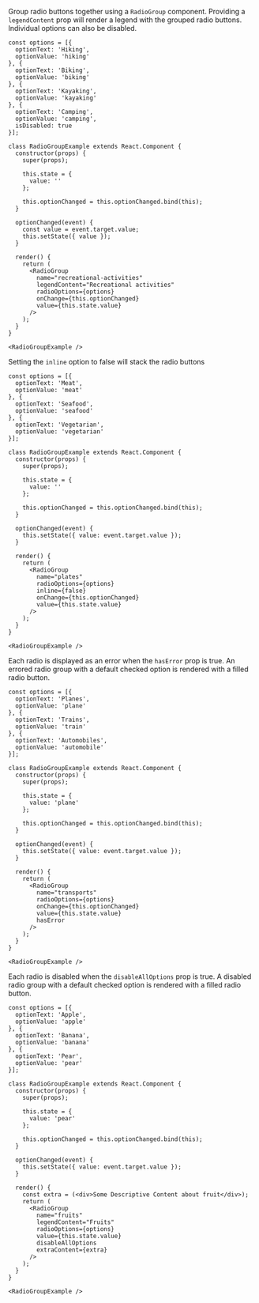 Group radio buttons together using a `RadioGroup` component. Providing a `legendContent` prop will render a legend with the grouped radio buttons. Individual options can also be disabled.


```
const options = [{
  optionText: 'Hiking',
  optionValue: 'hiking'
}, {
  optionText: 'Biking',
  optionValue: 'biking'
}, {
  optionText: 'Kayaking',
  optionValue: 'kayaking'
}, {
  optionText: 'Camping',
  optionValue: 'camping',
  isDisabled: true
}];

class RadioGroupExample extends React.Component {
  constructor(props) {
    super(props);

    this.state = {
      value: ''
    };

    this.optionChanged = this.optionChanged.bind(this);
  }

  optionChanged(event) {
    const value = event.target.value;
    this.setState({ value });
  }

  render() {
    return (
      <RadioGroup
        name="recreational-activities"
        legendContent="Recreational activities"
        radioOptions={options}
        onChange={this.optionChanged}
        value={this.state.value}
      />
    );
  }
}

<RadioGroupExample />
```

Setting the `inline` option to false will stack the radio buttons

```
const options = [{
  optionText: 'Meat',
  optionValue: 'meat'
}, {
  optionText: 'Seafood',
  optionValue: 'seafood'
}, {
  optionText: 'Vegetarian',
  optionValue: 'vegetarian'
}];

class RadioGroupExample extends React.Component {
  constructor(props) {
    super(props);

    this.state = {
      value: ''
    };

    this.optionChanged = this.optionChanged.bind(this);
  }

  optionChanged(event) {
    this.setState({ value: event.target.value });
  }

  render() {
    return (
      <RadioGroup
        name="plates"
        radioOptions={options}
        inline={false}
        onChange={this.optionChanged}
        value={this.state.value}
      />
    );
  }
}

<RadioGroupExample />
```

Each radio is displayed as an error when the `hasError` prop is true. An errored radio group with a default checked option is rendered with a filled radio button.

```
const options = [{
  optionText: 'Planes',
  optionValue: 'plane'
}, {
  optionText: 'Trains',
  optionValue: 'train'
}, {
  optionText: 'Automobiles',
  optionValue: 'automobile'
}];

class RadioGroupExample extends React.Component {
  constructor(props) {
    super(props);

    this.state = {
      value: 'plane'
    };

    this.optionChanged = this.optionChanged.bind(this);
  }

  optionChanged(event) {
    this.setState({ value: event.target.value });
  }

  render() {
    return (
      <RadioGroup
        name="transports"
        radioOptions={options}
        onChange={this.optionChanged}
        value={this.state.value}
        hasError
      />
    );
  }
}

<RadioGroupExample />
```

Each radio is disabled when the `disableAllOptions` prop is true. A disabled radio group with a default checked option is rendered with a filled radio button.

```
const options = [{
  optionText: 'Apple',
  optionValue: 'apple'
}, {
  optionText: 'Banana',
  optionValue: 'banana'
}, {
  optionText: 'Pear',
  optionValue: 'pear'
}];

class RadioGroupExample extends React.Component {
  constructor(props) {
    super(props);

    this.state = {
      value: 'pear'
    };

    this.optionChanged = this.optionChanged.bind(this);
  }

  optionChanged(event) {
    this.setState({ value: event.target.value });
  }

  render() {
    const extra = (<div>Some Descriptive Content about fruit</div>);
    return (
      <RadioGroup
        name="fruits"
        legendContent="Fruits"
        radioOptions={options}
        value={this.state.value}
        disableAllOptions
        extraContent={extra}
      />
    );
  }
}

<RadioGroupExample />
```
